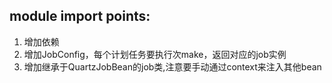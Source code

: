 ## module import points: ##

1. 增加依赖
1. 增加JobConfig，每个计划任务要执行次make，返回对应的job实例
1. 增加继承于QuartzJobBean的job类,注意要手动通过context来注入其他bean
    